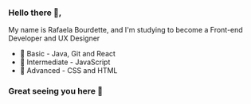 

 ### Hello there 👋,
 My name is Rafaela Bourdette, and I'm studying to become a Front-end Developer and UX Designer
 
- 🦾 Basic - Java, Git and React
- 🦾 Intermediate - JavaScript 
- 🦾 Advanced - CSS and HTML

### Great seeing you here 🤜

